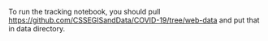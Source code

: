 To run the tracking notebook, you should pull https://github.com/CSSEGISandData/COVID-19/tree/web-data and put that in data directory.
